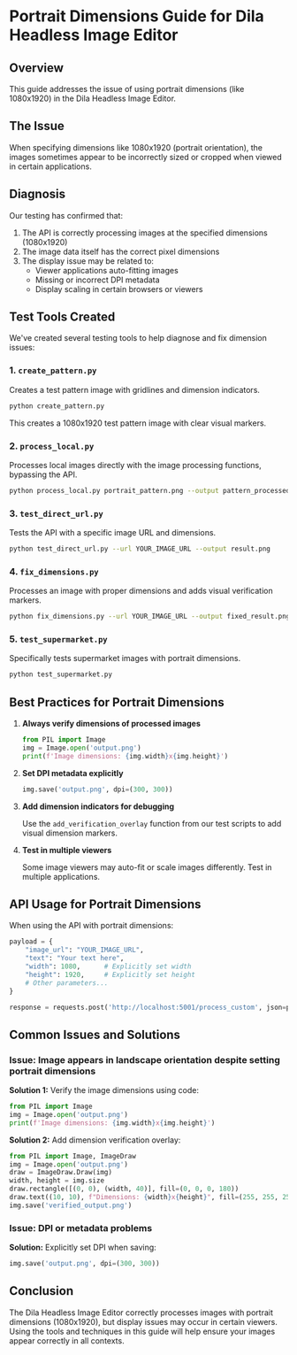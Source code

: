 # Portrait Dimensions Guide for Dila Headless Image Editor

## Overview

This guide addresses the issue of using portrait dimensions (like 1080x1920) in the Dila Headless Image Editor. 

## The Issue

When specifying dimensions like 1080x1920 (portrait orientation), the images sometimes appear to be incorrectly sized or cropped when viewed in certain applications.

## Diagnosis

Our testing has confirmed that:

1. The API is correctly processing images at the specified dimensions (1080x1920)
2. The image data itself has the correct pixel dimensions
3. The display issue may be related to:
   - Viewer applications auto-fitting images
   - Missing or incorrect DPI metadata
   - Display scaling in certain browsers or viewers

## Test Tools Created

We've created several testing tools to help diagnose and fix dimension issues:

### 1. `create_pattern.py`

Creates a test pattern image with gridlines and dimension indicators.

```bash
python create_pattern.py
```

This creates a 1080x1920 test pattern image with clear visual markers.

### 2. `process_local.py`

Processes local images directly with the image processing functions, bypassing the API.

```bash
python process_local.py portrait_pattern.png --output pattern_processed.png
```

### 3. `test_direct_url.py`

Tests the API with a specific image URL and dimensions.

```bash
python test_direct_url.py --url YOUR_IMAGE_URL --output result.png
```

### 4. `fix_dimensions.py`

Processes an image with proper dimensions and adds visual verification markers.

```bash
python fix_dimensions.py --url YOUR_IMAGE_URL --output fixed_result.png
```

### 5. `test_supermarket.py`

Specifically tests supermarket images with portrait dimensions.

```bash
python test_supermarket.py
```

## Best Practices for Portrait Dimensions

1. **Always verify dimensions of processed images**

   ```python
   from PIL import Image
   img = Image.open('output.png')
   print(f'Image dimensions: {img.width}x{img.height}')
   ```

2. **Set DPI metadata explicitly**

   ```python
   img.save('output.png', dpi=(300, 300))
   ```

3. **Add dimension indicators for debugging**

   Use the `add_verification_overlay` function from our test scripts to add visual dimension markers.

4. **Test in multiple viewers**

   Some image viewers may auto-fit or scale images differently. Test in multiple applications.

## API Usage for Portrait Dimensions

When using the API with portrait dimensions:

```python
payload = {
    "image_url": "YOUR_IMAGE_URL",
    "text": "Your text here",
    "width": 1080,      # Explicitly set width
    "height": 1920,     # Explicitly set height
    # Other parameters...
}

response = requests.post('http://localhost:5001/process_custom', json=payload)
```

## Common Issues and Solutions

### Issue: Image appears in landscape orientation despite setting portrait dimensions

**Solution 1:** Verify the image dimensions using code:

```python
from PIL import Image
img = Image.open('output.png')
print(f'Image dimensions: {img.width}x{img.height}')
```

**Solution 2:** Add dimension verification overlay:

```python
from PIL import Image, ImageDraw
img = Image.open('output.png')
draw = ImageDraw.Draw(img)
width, height = img.size
draw.rectangle([(0, 0), (width, 40)], fill=(0, 0, 0, 180))
draw.text((10, 10), f"Dimensions: {width}x{height}", fill=(255, 255, 255))
img.save('verified_output.png')
```

### Issue: DPI or metadata problems

**Solution:** Explicitly set DPI when saving:

```python
img.save('output.png', dpi=(300, 300))
```

## Conclusion

The Dila Headless Image Editor correctly processes images with portrait dimensions (1080x1920), but display issues may occur in certain viewers. Using the tools and techniques in this guide will help ensure your images appear correctly in all contexts. 